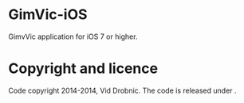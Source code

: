 GimVic-iOS
==========

GimvVic application for iOS 7 or higher.

Copyright and licence
=====================

Code copyright 2014-2014, Vid Drobnic. The code is released under <a href = "http://github.com/DzinVision/GimVic-iOS/blob/master/LICENCE"></a>.
